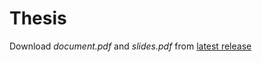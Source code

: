 # Thesis

Download *document.pdf* and *slides.pdf* from [latest release](https://github.com/S1M0N38/thesis/releases/latest)
